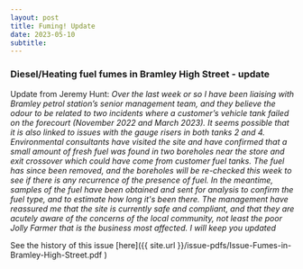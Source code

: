 ```yaml
---
layout: post
title: Fuming! Update
date: 2023-05-10
subtitle: 
---
```


### Diesel/Heating fuel fumes in Bramley High Street - update  

Update from Jeremy Hunt: _Over the last week or so I have been liaising with Bramley petrol station’s senior management team, and they believe the odour to be related to two incidents where a customer’s vehicle tank failed on the forecourt (November 2022 and March 2023). It seems possible that it is also linked to issues with the gauge risers in both tanks 2 and 4. Environmental consultants have visited the site and have confirmed that a small amount of fresh fuel was found in two boreholes near the store and exit crossover which could have come from customer fuel tanks. The fuel has since been removed, and the boreholes will be re-checked this week to see if there is any recurrence of the presence of fuel. In the meantime, samples of the fuel have been obtained and sent for analysis to confirm the fuel type, and to estimate how long it's been there. The management have reassured me that the site is currently safe and compliant, and that they are acutely aware of the concerns of the local community, not least the poor Jolly Farmer that is the business most affected. I will keep you updated_

See the history of this issue [here]({{ site.url }}/issue-pdfs/Issue-Fumes-in-Bramley-High-Street.pdf )

